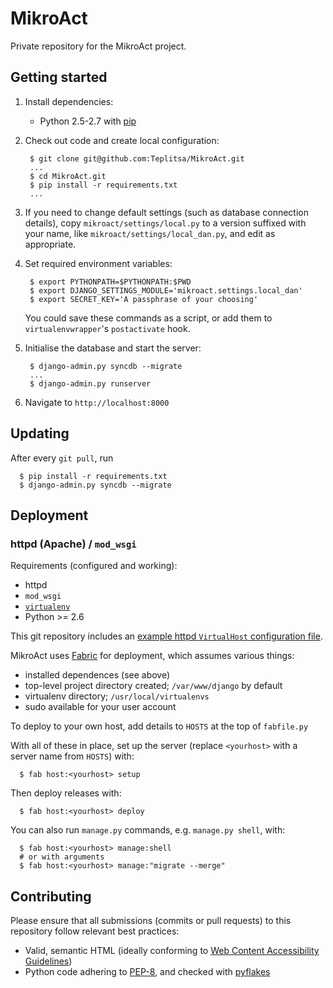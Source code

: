 MikroAct
========

Private repository for the MikroAct project.

Getting started
--------

1. Install dependencies:
    * Python 2.5-2.7 with [pip](http://www.pip-installer.org/en/latest/)

2. Check out code and create local configuration:
    
        $ git clone git@github.com:Teplitsa/MikroAct.git
        ...
        $ cd MikroAct.git
        $ pip install -r requirements.txt
        ...

3. If you need to change default settings (such as database connection details),
   copy `mikroact/settings/local.py` to a version suffixed with your name, like
   `mikroact/settings/local_dan.py`, and edit as appropriate.

4. Set required environment variables:

        $ export PYTHONPATH=$PYTHONPATH:$PWD
        $ export DJANGO_SETTINGS_MODULE='mikroact.settings.local_dan'
        $ export SECRET_KEY='A passphrase of your choosing'
   You could save these commands as a script, or add them to
   `virtualenvwrapper`'s `postactivate` hook.

5. Initialise the database and start the server:
    
        $ django-admin.py syncdb --migrate
        ...
        $ django-admin.py runserver

6. Navigate to `http://localhost:8000`

Updating
--------

After every `git pull`, run

      $ pip install -r requirements.txt
      $ django-admin.py syncdb --migrate

Deployment
--------

### httpd (Apache) / `mod_wsgi`

Requirements (configured and working):

* httpd
* `mod_wsgi`
* [`virtualenv`](http://www.virtualenv.org/en/latest/)
* Python >= 2.6

This git repository includes an [example httpd `VirtualHost` configuration file](https://github.com/Teplitsa/MikroAct/blob/master/apache.conf.example).

MikroAct uses [Fabric](http://docs.fabfile.org/en/1.6/) for deployment, which assumes various things:

* installed dependences (see above)
* top-level project directory created; `/var/www/django` by default
* virtualenv directory; `/usr/local/virtualenvs`
* sudo available for your user account

To deploy to your own host, add details to `HOSTS` at the top of `fabfile.py`

With all of these in place, set up the server (replace `<yourhost>` with a server name from `HOSTS`) with:

      $ fab host:<yourhost> setup

Then deploy releases with:

      $ fab host:<yourhost> deploy

You can also run `manage.py` commands, e.g. `manage.py shell`, with:

      $ fab host:<yourhost> manage:shell
      # or with arguments
      $ fab host:<yourhost> manage:"migrate --merge"

Contributing
--------

Please ensure that all submissions (commits or pull requests) to this repository follow relevant best practices:

* Valid, semantic HTML (ideally conforming to [Web Content Accessibility Guidelines](http://www.w3.org/WAI/WCAG20/quickref/Overview.php))
* Python code adhering to [PEP-8](http://www.python.org/dev/peps/pep-0008/), and checked with [pyflakes](http://pypi.python.org/pypi/pyflakes)
